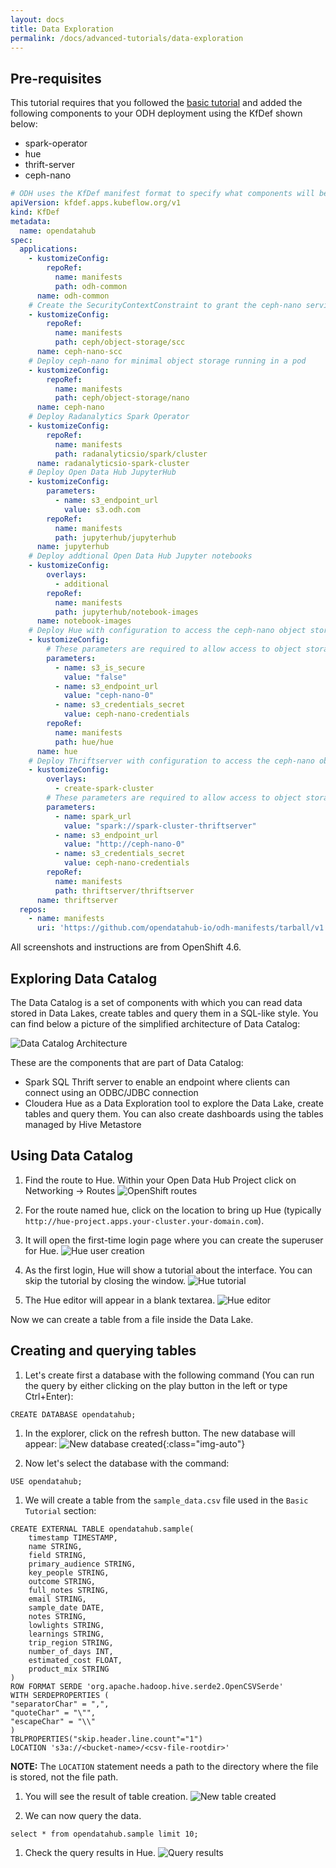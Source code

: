 ```yaml
---
layout: docs
title: Data Exploration
permalink: /docs/advanced-tutorials/data-exploration
---
```


Pre-requisites
------

This tutorial requires that you followed the [basic tutorial](/docs/getting-started/basic-tutorial) and added the following components to your ODH deployment using the KfDef shown below:

* spark-operator
* hue
* thrift-server
* ceph-nano


```yaml
# ODH uses the KfDef manifest format to specify what components will be included in the deployment
apiVersion: kfdef.apps.kubeflow.org/v1
kind: KfDef
metadata:
  name: opendatahub
spec:
  applications:
    - kustomizeConfig:
        repoRef:
          name: manifests
          path: odh-common
      name: odh-common
    # Create the SecurityContextConstraint to grant the ceph-nano service account anyuid permissions
    - kustomizeConfig:
        repoRef:
          name: manifests
          path: ceph/object-storage/scc
      name: ceph-nano-scc
    # Deploy ceph-nano for minimal object storage running in a pod
    - kustomizeConfig:
        repoRef:
          name: manifests
          path: ceph/object-storage/nano
      name: ceph-nano
    # Deploy Radanalytics Spark Operator
    - kustomizeConfig:
        repoRef:
          name: manifests
          path: radanalyticsio/spark/cluster
      name: radanalyticsio-spark-cluster
    # Deploy Open Data Hub JupyterHub
    - kustomizeConfig:
        parameters:
          - name: s3_endpoint_url
            value: s3.odh.com
        repoRef:
          name: manifests
          path: jupyterhub/jupyterhub
      name: jupyterhub
    # Deploy addtional Open Data Hub Jupyter notebooks
    - kustomizeConfig:
        overlays:
          - additional
        repoRef:
          name: manifests
          path: jupyterhub/notebook-images
      name: notebook-images
    # Deploy Hue with configuration to access the ceph-nano object store
    - kustomizeConfig:
        # These parameters are required to allow access to object storage provided by ceph-nano
        parameters:
          - name: s3_is_secure
            value: "false"
          - name: s3_endpoint_url
            value: "ceph-nano-0"
          - name: s3_credentials_secret
            value: ceph-nano-credentials
        repoRef:
          name: manifests
          path: hue/hue
      name: hue
    # Deploy Thriftserver with configuration to access the ceph-nano object store
    - kustomizeConfig:
        overlays:
          - create-spark-cluster
        # These parameters are required to allow access to object storage provided by ceph-nano
        parameters:
          - name: spark_url
            value: "spark://spark-cluster-thriftserver"
          - name: s3_endpoint_url
            value: "http://ceph-nano-0"
          - name: s3_credentials_secret
            value: ceph-nano-credentials
        repoRef:
          name: manifests
          path: thriftserver/thriftserver
      name: thriftserver
  repos:
    - name: manifests
      uri: 'https://github.com/opendatahub-io/odh-manifests/tarball/v1.0.0'
```

All screenshots and instructions are from OpenShift 4.6.

Exploring Data Catalog
------

The Data Catalog is a set of components with which you can 
read data stored in Data Lakes, create tables and query them in a SQL-like style. You can find
below a picture of the simplified architecture of Data Catalog:

![Data Catalog Architecture](../../assets/img/pages/docs/data-catalog/architecture.png "Data Catalog Architecture")

These are the components that are part of Data Catalog:

* Spark SQL Thrift server to enable an endpoint where clients can connect using an ODBC/JDBC connection
* Cloudera Hue as a Data Exploration tool to explore the Data Lake, create tables and query them. You can 
also create dashboards using the tables managed by Hive Metastore

Using Data Catalog
------

1. Find the route to Hue. Within your Open Data Hub Project click on Networking -> Routes
![OpenShift routes](../assets/img/pages/docs/data-catalog/routes.png "OpenShift routes")

1. For the route named hue, click on the location to bring up Hue (typically `http://hue-project.apps.your-cluster.your-domain.com`).

2. It will open the first-time login page where you can create the superuser for Hue.
![Hue user creation](../../assets/img/pages/docs/data-catalog/hue-user-creation.png "Hue user creation")

1. As the first login, Hue will show a tutorial about the interface. You can skip the tutorial by closing the window.
![Hue tutorial](../../assets/img/pages/docs/data-catalog/tutorial.png "Hue tutorial")

1. The Hue editor will appear in a blank textarea.
![Hue editor](../../assets/img/pages/docs/data-catalog/editor.png "Hue editor")

Now we can create a table from a file inside the Data Lake.

Creating and querying tables
------

1. Let's create first a database with the following command (You can run the query by either clicking on the play button in the left or type Ctrl+Enter):
```
CREATE DATABASE opendatahub;
```

1. In the explorer, click on the refresh button. The new database will appear:
![New database created](../../assets/img/pages/docs/data-catalog/new-database.png "New database created"){:class="img-auto"}

1. Now let's select the database with the command:
```
USE opendatahub;
```

1. We will create a table from the `sample_data.csv` file used in the `Basic Tutorial` section:
```
CREATE EXTERNAL TABLE opendatahub.sample(
    timestamp TIMESTAMP,
    name STRING,
    field STRING,
    primary_audience STRING,
    key_people STRING,
    outcome STRING,
    full_notes STRING,
    email STRING,
    sample_date DATE,
    notes STRING,
    lowlights STRING,
    learnings STRING,
    trip_region STRING,
    number_of_days INT,
    estimated_cost FLOAT,
    product_mix STRING
)
ROW FORMAT SERDE 'org.apache.hadoop.hive.serde2.OpenCSVSerde'
WITH SERDEPROPERTIES (
"separatorChar" = ",",
"quoteChar" = "\"",
"escapeChar" = "\\" 
)
TBLPROPERTIES("skip.header.line.count"="1")
LOCATION 's3a://<bucket-name>/<csv-file-rootdir>'
```
**NOTE:** The `LOCATION` statement needs a path to the directory where the file is stored, not the file path.

1. You will see the result of table creation.
![New table created](../../assets/img/pages/docs/data-catalog/table-creation.png "New table created")

1. We can now query the data.
```
select * from opendatahub.sample limit 10;
```
1. Check the query results in Hue.
![Query results](../../assets/img/pages/docs/data-catalog/query-results.png "Query results")